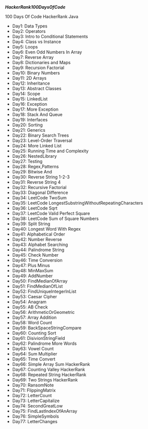 ***HackerRank100DaysOfCode***

100 Days Of Code HackerRank Java

+ Day1: Data Types
+ Day2: Operators
+ Day3: Intro to Conditional Statements
+ Day4: Class vs Instance
+ Day5: Loops
+ Day6: Even Odd Numbers In Array
+ Day7: Reverse Array
+ Day8: Dictionaries and Maps
+ Day9: Recursion Factorial
+ Day10: Binary Numbers
+ Day11: 2D Arrays
+ Day12: Inheritance
+ Day13: Abstract Classes
+ Day14: Scope
+ Day15: LinkedList
+ Day16: Exception
+ Day17: More Exception
+ Day18: Stack And Queue
+ Day19: Interfaces
+ Day20: Sorting
+ Day21: Generics
+ Day22: Binary Search Trees
+ Day23: Level-Order Traversal
+ Day24: More Linked List
+ Day25: Running Time and Complexity
+ Day26: NestedLibrary
+ Day27: Testing
+ Day28: Regex,Patterns
+ Day29: Bitwise And
+ Day30: Reverse String 1-2-3
+ Day31: Reverse String 4
+ Day32: Recursive Factorial
+ Day33: Diagonal Difference
+ Day34: LeetCode TwoSum
+ Day35: LeetCode LongestSubstringWithoutRepeatingCharacters
+ Day36: LeetCode Sqrt
+ Day37: LeetCode Valid Perfect Square
+ Day38: LeetCode Sum of Square Numbers
+ Day39: Split String
+ Day40: Longest Word With Regex
+ Day41: Alphabetical Order
+ Day42: Number Reverse
+ Day43: Alphabet Searching
+ Day44: Palindrome String
+ Day45: Check Number
+ Day46: Time Conversion
+ Day47: Plus Minus
+ Day48: MinMaxSum
+ Day49: AddNumber
+ Day50: FindMedianOfArray
+ Day51: FindMedianOfList
+ Day52: FindUniqueIntegerInList
+ Day53: Caesar Cipher
+ Day54: Anagram
+ Day55: AB Check
+ Day56: ArithmeticOrGeometric
+ Day57: Array Addition
+ Day58: Word Count
+ Day59: BackSpaceStringCompare
+ Day60: Counting Sort
+ Day61: DisivionStringField
+ Day62: Palindrome More Words
+ Day63: Vowel Count
+ Day64: Sum Multiplier
+ Day65: Time Convert
+ Day66: Simple Array Sum HackerRank
+ Day67: Counting Valley HackerRank
+ Day68: Repeated String HackerRank
+ Day69: Two Strings HackerRank
+ Day70: RansomNote
+ Day71: FlippingMatrix
+ Day72: LetterCount
+ Day73: LetterCapitalize
+ Day74: SecondGreatLow
+ Day75: FindLastIndexOfAnArray
+ Day76: SimpleSymbols
+ Day77: LetterChanges